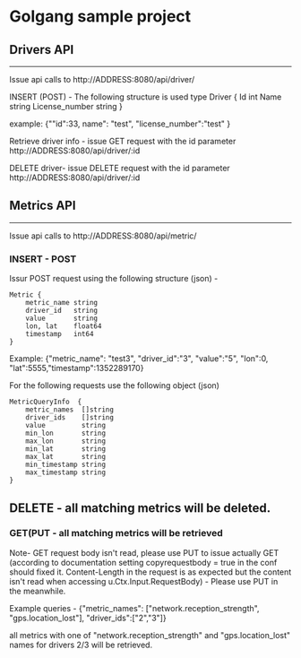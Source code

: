 # Golgang sample project

## Drivers API
-----------
Issue api calls to http://ADDRESS:8080/api/driver/

INSERT (POST) -
The following structure is used
type Driver {
	Id int
	Name string
	License_number string
}

example:
{""id":33, name": "test", "license_number":"test" }

Retrieve driver info - 
issue GET request with the id parameter
http://ADDRESS:8080/api/driver/:id


DELETE driver-
issue DELETE request with the id parameter
http://ADDRESS:8080/api/driver/:id


## Metrics API
-----------

Issue api calls to http://ADDRESS:8080/api/metric/

### INSERT - POST
Issur POST request using the following structure (json) -
```
Metric {
	metric_name string
	driver_id   string
	value       string
	lon, lat    float64
	timestamp   int64
}
```

Example:
{"metric_name": "test3", "driver_id":"3", "value":"5", "lon":0, "lat":5555,"timestamp":1352289170}


For the following requests use the following object (json)

```
MetricQueryInfo  {
	metric_names  []string
	driver_ids    []string
	value         string
	min_lon       string
	max_lon       string
	min_lat       string
	max_lat       string
	min_timestamp string
	max_timestamp string
}
```


## DELETE - all matching metrics will be deleted.
### GET(PUT - all matching metrics will be retrieved
Note-  GET request body isn't read, please use PUT to issue actually GET (according to
documentation setting copyrequestbody = true in the conf should fixed it. Content-Length in the request
is as expected but the content isn't read when accessing u.Ctx.Input.RequestBody) - Please use PUT in the meanwhile.


Example queries -
{"metric_names": ["network.reception_strength", "gps.location_lost"], "driver_ids":["2","3"]}

all metrics with one of "network.reception_strength" and "gps.location_lost" names for drivers 2/3 will be retrieved.








